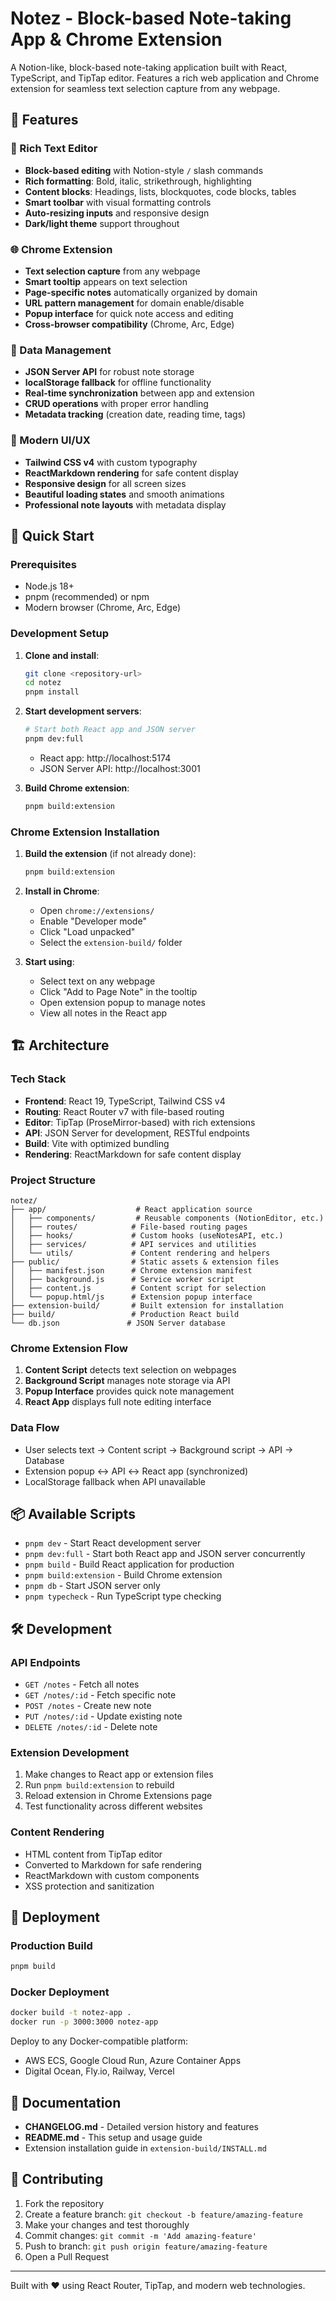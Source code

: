 # Notez - Block-based Note-taking App & Chrome Extension

A Notion-like, block-based note-taking application built with React, TypeScript, and TipTap editor. Features a rich web application and Chrome extension for seamless text selection capture from any webpage.

## 🌟 Features

### 📝 Rich Text Editor
- **Block-based editing** with Notion-style `/` slash commands
- **Rich formatting**: Bold, italic, strikethrough, highlighting
- **Content blocks**: Headings, lists, blockquotes, code blocks, tables
- **Smart toolbar** with visual formatting controls
- **Auto-resizing inputs** and responsive design
- **Dark/light theme** support throughout

### 🌐 Chrome Extension
- **Text selection capture** from any webpage
- **Smart tooltip** appears on text selection
- **Page-specific notes** automatically organized by domain
- **URL pattern management** for domain enable/disable
- **Popup interface** for quick note access and editing
- **Cross-browser compatibility** (Chrome, Arc, Edge)

### 💾 Data Management
- **JSON Server API** for robust note storage
- **localStorage fallback** for offline functionality
- **Real-time synchronization** between app and extension
- **CRUD operations** with proper error handling
- **Metadata tracking** (creation date, reading time, tags)

### 🎨 Modern UI/UX
- **Tailwind CSS v4** with custom typography
- **ReactMarkdown rendering** for safe content display
- **Responsive design** for all screen sizes
- **Beautiful loading states** and smooth animations
- **Professional note layouts** with metadata display

## 🚀 Quick Start

### Prerequisites
- Node.js 18+ 
- pnpm (recommended) or npm
- Modern browser (Chrome, Arc, Edge)

### Development Setup

1. **Clone and install**:
   ```bash
   git clone <repository-url>
   cd notez
   pnpm install
   ```

2. **Start development servers**:
   ```bash
   # Start both React app and JSON server
   pnpm dev:full
   ```
   - React app: http://localhost:5174
   - JSON Server API: http://localhost:3001

3. **Build Chrome extension**:
   ```bash
   pnpm build:extension
   ```

### Chrome Extension Installation

1. **Build the extension** (if not already done):
   ```bash
   pnpm build:extension
   ```

2. **Install in Chrome**:
   - Open `chrome://extensions/`
   - Enable "Developer mode"
   - Click "Load unpacked"
   - Select the `extension-build/` folder

3. **Start using**:
   - Select text on any webpage
   - Click "Add to Page Note" in the tooltip
   - Open extension popup to manage notes
   - View all notes in the React app

## 🏗️ Architecture

### Tech Stack
- **Frontend**: React 19, TypeScript, Tailwind CSS v4
- **Routing**: React Router v7 with file-based routing
- **Editor**: TipTap (ProseMirror-based) with rich extensions
- **API**: JSON Server for development, RESTful endpoints
- **Build**: Vite with optimized bundling
- **Rendering**: ReactMarkdown for safe content display

### Project Structure
```
notez/
├── app/                    # React application source
│   ├── components/         # Reusable components (NotionEditor, etc.)
│   ├── routes/            # File-based routing pages
│   ├── hooks/             # Custom hooks (useNotesAPI, etc.)
│   ├── services/          # API services and utilities
│   └── utils/             # Content rendering and helpers
├── public/                # Static assets & extension files
│   ├── manifest.json      # Chrome extension manifest
│   ├── background.js      # Service worker script
│   ├── content.js         # Content script for selection
│   └── popup.html/js      # Extension popup interface
├── extension-build/       # Built extension for installation
├── build/                 # Production React build
└── db.json               # JSON Server database
```

### Chrome Extension Flow
1. **Content Script** detects text selection on webpages
2. **Background Script** manages note storage via API
3. **Popup Interface** provides quick note management
4. **React App** displays full note editing interface

### Data Flow
- User selects text → Content script → Background script → API → Database
- Extension popup ↔ API ↔ React app (synchronized)
- LocalStorage fallback when API unavailable

## 📦 Available Scripts

- `pnpm dev` - Start React development server
- `pnpm dev:full` - Start both React app and JSON server concurrently
- `pnpm build` - Build React application for production
- `pnpm build:extension` - Build Chrome extension
- `pnpm db` - Start JSON server only
- `pnpm typecheck` - Run TypeScript type checking

## 🛠️ Development

### API Endpoints
- `GET /notes` - Fetch all notes
- `GET /notes/:id` - Fetch specific note  
- `POST /notes` - Create new note
- `PUT /notes/:id` - Update existing note
- `DELETE /notes/:id` - Delete note

### Extension Development
1. Make changes to React app or extension files
2. Run `pnpm build:extension` to rebuild
3. Reload extension in Chrome Extensions page
4. Test functionality across different websites

### Content Rendering
- HTML content from TipTap editor
- Converted to Markdown for safe rendering
- ReactMarkdown with custom components
- XSS protection and sanitization

## 🚀 Deployment

### Production Build
```bash
pnpm build
```

### Docker Deployment
```bash
docker build -t notez-app .
docker run -p 3000:3000 notez-app
```

Deploy to any Docker-compatible platform:
- AWS ECS, Google Cloud Run, Azure Container Apps
- Digital Ocean, Fly.io, Railway, Vercel

## 📄 Documentation

- **CHANGELOG.md** - Detailed version history and features
- **README.md** - This setup and usage guide
- Extension installation guide in `extension-build/INSTALL.md`

## 🤝 Contributing

1. Fork the repository
2. Create a feature branch: `git checkout -b feature/amazing-feature`
3. Make your changes and test thoroughly
4. Commit changes: `git commit -m 'Add amazing-feature'`
5. Push to branch: `git push origin feature/amazing-feature`
6. Open a Pull Request

---

Built with ❤️ using React Router, TipTap, and modern web technologies.
